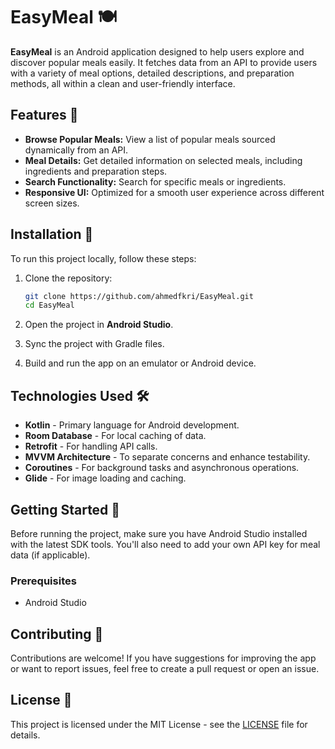 # EasyMeal 🍽️

**EasyMeal** is an Android application designed to help users explore and discover popular meals easily. It fetches data from an API to provide users with a variety of meal options, detailed descriptions, and preparation methods, all within a clean and user-friendly interface.

## Features 🚀

- **Browse Popular Meals:** View a list of popular meals sourced dynamically from an API.
- **Meal Details:** Get detailed information on selected meals, including ingredients and preparation steps.
- **Search Functionality:** Search for specific meals or ingredients.
- **Responsive UI:** Optimized for a smooth user experience across different screen sizes.

## Installation 🔧

To run this project locally, follow these steps:

1. Clone the repository:
    ```bash
    git clone https://github.com/ahmedfkri/EasyMeal.git
    cd EasyMeal
    ```

2. Open the project in **Android Studio**.

3. Sync the project with Gradle files.

4. Build and run the app on an emulator or Android device.

## Technologies Used 🛠️

- **Kotlin** - Primary language for Android development.
- **Room Database** - For local caching of data.
- **Retrofit** - For handling API calls.
- **MVVM Architecture** - To separate concerns and enhance testability.
- **Coroutines** - For background tasks and asynchronous operations.
- **Glide** - For image loading and caching.

## Getting Started 🌟

Before running the project, make sure you have Android Studio installed with the latest SDK tools. You'll also need to add your own API key for meal data (if applicable). 

### Prerequisites

- Android Studio

## Contributing 🤝

Contributions are welcome! If you have suggestions for improving the app or want to report issues, feel free to create a pull request or open an issue.

## License 📄

This project is licensed under the MIT License - see the [LICENSE](LICENSE) file for details.
